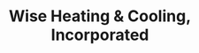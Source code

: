 ---
title: "Wise Heating & Cooling, Incorporated"
url: /west-branch/wise-heating-and-cooling-incorporated/
shop: shop
---